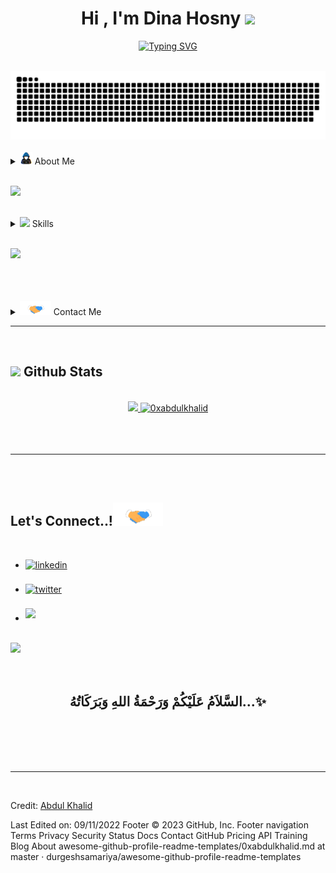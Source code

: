 <h1 align="center"><b>Hi , I'm Dina Hosny </b><img src="https://media.giphy.com/media/hvRJCLFzcasrR4ia7z/giphy.gif" width="35"></h1>

<p align="center">
  <a href="https://git.io/typing-svg"><img src="https://readme-typing-svg.demolab.com?font=Fira+Code&pause=1000&color=8D3082&center=true&vCenter=true&width=435&lines=This+is+Dina+Hosny;Data+Management+Engineer;Scroll+Down+to+know+more+%3A)" alt="Typing SVG" /></a>
</p>

<br>

<div align="center">
  <a href="https://1999azzar.github.io/1999AZZAR/">
  <img  src="https://github.com/1999AZZAR/1999AZZAR/blob/main/resources/img/grid-snake.svg"
       alt="snake" /></a>
</div>

<br>


<details>
  <summary><picture><img src = "https://github.com/0xAbdulKhalid/0xAbdulKhalid/raw/main/assets/mdImages/about_me.gif" width = 20px></picture> About Me</summary>
<div>
<samp>
<picture> <img align="right" src="https://github.com/0xAbdulKhalid/0xAbdulKhalid/raw/main/assets/mdImages/Right_Side.gif" width = 150px></picture>

 <p align="center">
 
    
- **Enthusiastic learner focused on Data Engineering, Big Data, BI, and Data Analysis.**
- **Data Management Trainee at Information Technology Institute (ITI) 9-month scholarship.**
- **Fresh graduate Faculty of Computer Science and Artificial Intelligence at Hewlan University.**

 
 </p>
 </samp>
</div>
</details>

<br>

<img src="https://user-images.githubusercontent.com/73097560/115834477-dbab4500-a447-11eb-908a-139a6edaec5c.gif"><br><br>


<details>
  <summary><picture><img src="https://media2.giphy.com/media/QssGEmpkyEOhBCb7e1/giphy.gif?cid=ecf05e47a0n3gi1bfqntqmob8g9aid1oyj2wr3ds3mg700bl&rid=giphy.gif" width = 20px></picture> Skills</summary>
<div>
<samp>

 <p align="center">
 

- **Programming Languages**:
    
    ![Python](https://img.shields.io/badge/Python%20-%2314354C.svg?style=for-the-badge&logo=python&logoColor=white)
    ![Java](https://img.shields.io/badge/Java%20-%2314354C.svg?style=for-the-badge&logo=CoffeeScript&logoColor=white)
    ![C](https://img.shields.io/badge/C%20-%232370ED.svg?style=for-the-badge&logo=c&logoColor=white)
    ![C++](https://img.shields.io/badge/C++%20-%2300599C.svg?style=for-the-badge&logo=c%2B%2B&logoColor=white)
    ![GOLANG](https://img.shields.io/badge/GOLANG%20-%2314354C.svg?style=for-the-badge&logo=GoLand&logoColor=white)
    ![Solidity](https://img.shields.io/badge/Solidity%20-%2314354C.svg?style=for-the-badge&logo=Solidity&logoColor=white)
    ![SQL](https://img.shields.io/badge/SQL%20-%2314354C.svg?style=for-the-badge&logo=Scala&logoColor=white)
   

<br>   
    
- **Data Analysis**:

   ![Microsoft SQL Server](https://img.shields.io/badge/MicrosoftSQLServer%20-%2314354C.svg?style=for-the-badge&logo=MicrosoftSQLServer&logoColor=white)
   ![PostgreSQL](https://img.shields.io/badge/PostgreSQL%20-%2314354C.svg?style=for-the-badge&logo=PostgreSQL&logoColor=white)
   ![NumPy](https://img.shields.io/badge/NumPy%20-%2314354C.svg?style=for-the-badge&logo=NumPy&logoColor=white)
   ![Pandas](https://img.shields.io/badge/Pandas%20-%2314354C.svg?style=for-the-badge&logo=pandas&logoColor=white)
   ![SSIS](https://img.shields.io/badge/SSIS%20-%2314354C.svg?style=for-the-badge&logo=MicrosoftAccess&logoColor=white)
   ![SSAS](https://img.shields.io/badge/SSAS%20-%2314354C.svg?style=for-the-badge&logo=MicrosoftAccess&logoColor=white)
   ![SSRS](https://img.shields.io/badge/SSRS%20-%2314354C.svg?style=for-the-badge&logo=MicrosoftAccess&logoColor=white)
   ![BusinessObject](https://img.shields.io/badge/BusinessObject%20-%2314354C.svg?style=for-the-badge&logo=SAP&logoColor=white)

<br>

- **Data Visualization**:

    ![PowerBI](https://img.shields.io/badge/PowerBI%20-%2314354C.svg?style=for-the-badge&logo=PowerBI&logoColor=white)
    ![Matplotlib](https://img.shields.io/badge/Matplotlib%20-%2314354C.svg?style=for-the-badge&logo=Soundcharts&logoColor=white)
    ![BusinessObject WEBI](https://img.shields.io/badge/BusinessObjectWEBI%20-%2314354C.svg?style=for-the-badge&logo=SAP&logoColor=white)
    
<br>

- **Data Engineering**:

    ![PL/SQL](https://img.shields.io/badge/PL/SQL%20-%2314354C.svg?style=for-the-badge&logo=Oracle&logoColor=white)
    ![ETL](https://img.shields.io/badge/ETL%20-%2314354C.svg?style=for-the-badge&logo=GoToMeeting&logoColor=white)
    ![Data Warehouse](https://img.shields.io/badge/DataWarehouse%20-%2314354C.svg?style=for-the-badge&logo=MicroStrategy&logoColor=white)
    ![DataMining](https://img.shields.io/badge/DataMining%20-%2314354C.svg?style=for-the-badge&logo=Icinga&logoColor=white)
    ![BigDataConcepts](https://img.shields.io/badge/BigDataConcepts%20-%2314354C.svg?style=for-the-badge&logo=ServerFault&logoColor=white)
    ![NoSQL](https://img.shields.io/badge/NoSQL%20-%2314354C.svg?style=for-the-badge&logo=Osano&logoColor=white)
    ![ApacheCassandra](https://img.shields.io/badge/ApacheCassandra%20-%2314354C.svg?style=for-the-badge&logo=ApacheCassandra&logoColor=white)
    ![MongoDB](https://img.shields.io/badge/MongoDB%20-%2314354C.svg?style=for-the-badge&logo=MongoDB&logoColor=white)

<br>

- **Web Development**:

    ![HTML](https://img.shields.io/badge/HTML%20-%2314354C.svg?style=for-the-badge&logo=HTML5&logoColor=white)
    ![CSS](https://img.shields.io/badge/CSS%20-%2314354C.svg?style=for-the-badge&logo=CSS3&logoColor=white)
    ![JavaScript](https://img.shields.io/badge/JavaScript%20-%2314354C.svg?style=for-the-badge&logo=JavaScript&logoColor=white)
    ![Angular](https://img.shields.io/badge/Angular%20-%2314354C.svg?style=for-the-badge&logo=Angular&logoColor=white)

 
 <br>
 
 - **Block Chain**:

    ![Solidity](https://img.shields.io/badge/Solidity%20-%2314354C.svg?style=for-the-badge&logo=Solidity&logoColor=white)
    ![Blockchain](https://img.shields.io/badge/Blockchain%20-%2314354C.svg?style=for-the-badge&logo=Blockchain.com&logoColor=white)
    ![Ethereum](https://img.shields.io/badge/Ethereum%20-%2314354C.svg?style=for-the-badge&logo=Ethereum&logoColor=white)
    
<br>
 
 - **Server Administrations**:

    ![Linux Red Hat](https://img.shields.io/badge/LinuxRedHat%20-%2314354C.svg?style=for-the-badge&logo=RedHat&logoColor=white)
    ![Bash Scripting](https://img.shields.io/badge/BashScripting%20-%2314354C.svg?style=for-the-badge&logo=Linux&logoColor=white)
    
<br>
 
 - **Version Control**:

    ![Git](https://img.shields.io/badge/Git%20-%2314354C.svg?style=for-the-badge&logo=Git&logoColor=white)
    ![GitHub](https://img.shields.io/badge/GitHub%20-%2314354C.svg?style=for-the-badge&logo=GitHub&logoColor=white)
    ![Virtual Machines](https://img.shields.io/badge/VirtualMachines%20-%2314354C.svg?style=for-the-badge&logo=VirtualBox&logoColor=white)
    
<br>
 
 - **Microsoft Office Tools**:

    ![Microsoft Excel](https://img.shields.io/badge/MicrosoftExcel%20-%2314354C.svg?style=for-the-badge&logo=MicrosoftExcel&logoColor=white)
    ![Microsoft PowerPoint](https://img.shields.io/badge/MicrosoftPowerPoint%20-%2314354C.svg?style=for-the-badge&logo=MicrosoftPowerPoint&logoColor=white)
    ![Microsoft Word](https://img.shields.io/badge/MicrosoftWord%20-%2314354C.svg?style=for-the-badge&logo=MicrosoftWord&logoColor=white)
    ![Microsoft Project](https://img.shields.io/badge/MicrosoftOffice%20-%2314354C.svg?style=for-the-badge&logo=MicrosoftOffice&logoColor=white)
    ![Microsoft OneNote](https://img.shields.io/badge/MicrosoftOneNote%20-%2314354C.svg?style=for-the-badge&logo=MicrosoftOneNote&logoColor=white)
	 
 
 </p>
 </samp>
</div>
</details>

<br>


<img src="https://user-images.githubusercontent.com/73097560/115834477-dbab4500-a447-11eb-908a-139a6edaec5c.gif"><br><br>


<br>
<br>

<details>
  <summary><picture><img src="https://github.com/0xAbdulKhalid/0xAbdulKhalid/raw/main/assets/mdImages/handshake.gif" width = 50px></picture> Contact Me</summary>
<div>
<samp>

 <p align="center">

<a href="dina-salamah@hotmail.com" target="blank"><img align="center" src="https://raw.githubusercontent.com/rahuldkjain/github-profile-readme-generator/master/src/images/icons/Social/gmail.svg" alt="dina-salamah@hotmail.com" height="30" width="40" /></a>
<a href="https://twitter.com/dinahosny_s" target="blank"><img align="center" src="https://raw.githubusercontent.com/rahuldkjain/github-profile-readme-generator/master/src/images/icons/Social/twitter.svg" alt="dinahosny_s" height="30" width="40" /></a>
<a href="https://linkedin.com/in/dina-hosny" target="blank"><img align="center" src="https://raw.githubusercontent.com/rahuldkjain/github-profile-readme-generator/master/src/images/icons/Social/linked-in-alt.svg" alt="dina-hosny" height="30" width="40" /></a>
<a href="https://kaggle.com/dinahosnys" target="blank"><img align="center" src="https://raw.githubusercontent.com/rahuldkjain/github-profile-readme-generator/master/src/images/icons/Social/kaggle.svg" alt="dinahosnys" height="30" width="40" /></a>
<a href="https://fb.com/dinahosny0" target="blank"><img align="center" src="https://raw.githubusercontent.com/rahuldkjain/github-profile-readme-generator/master/src/images/icons/Social/facebook.svg" alt="dinahosny0" height="30" width="40" /></a>
<a href="https://instagram.com/dina_ho" target="blank"><img align="center" src="https://raw.githubusercontent.com/rahuldkjain/github-profile-readme-generator/master/src/images/icons/Social/instagram.svg" alt="dina_ho" height="30" width="40" /></a>
<a href="https://www.behance.net/dina-hosny" target="blank"><img align="center" src="https://raw.githubusercontent.com/rahuldkjain/github-profile-readme-generator/master/src/images/icons/Social/behance.svg" alt="dina-hosny" height="30" width="40" /></a>
<a href="https://www.hackerrank.com/@dina_salamah" target="blank"><img align="center" src="https://raw.githubusercontent.com/rahuldkjain/github-profile-readme-generator/master/src/images/icons/Social/hackerrank.svg" alt="@dina_salamah" height="30" width="40" /></a>

 </p>
 </samp>
</div>
</details>

-----

<br>


## <img src="https://media.giphy.com/media/iY8CRBdQXODJSCERIr/giphy.gif" width="35"><b> Github Stats </b>
<br>

<div align="center">

<a href="https://github.com/0xabdulkhalid/">
  <img src="https://github-readme-stats.vercel.app/api?username=0xabdulkhalid&include_all_commits=true&count_private=true&show_icons=true&line_height=20&title_color=7A7ADB&icon_color=2234AE&text_color=D3D3D3&bg_color=0,000000,130F40" width="450"/>
  <img src="https://github-readme-stats.vercel.app/api/top-langs?username=0xabdulkhalid&show_icons=true&locale=en&layout=compact&line_height=20&title_color=7A7ADB&icon_color=2234AE&text_color=D3D3D3&bg_color=0,000000,130F40" width="375"  alt="0xabdulkhalid"/>

</a>
</div>

<br>
<br>
<br>

-----

<br>
<br>

## <b> Let's Connect..!</b><img src="https://github.com/0xAbdulKhalid/0xAbdulKhalid/raw/main/assets/mdImages/handshake.gif" width ="80">
<br>
<div align='left'>

<ul>

<li>
<a href="https://linkedin.com/in/0xabdulkhalid" target="_blank">
<img src="https://img.shields.io/badge/linkedin:  0xabdulkhalid-%2300acee.svg?color=405DE6&style=for-the-badge&logo=linkedin&logoColor=white" alt=linkedin style="margin-bottom: 5px;"/>
</a>
</li>

<br>

<li>
<a href="https://twitter.com/0xabdulkhalid" target="_blank">
<img src="https://img.shields.io/badge/twitter:  0xabdulkhalid-%2300acee.svg?color=1DA1F2&style=for-the-badge&logo=twitter&logoColor=white" alt=twitter style="margin-bottom: 5px;"/>
</a>
</li>

<br>

<li>
<a href="mailto:0xabdulkhalid@gmail.com" target="_blank">
<img src="https://img.shields.io/badge/gmail:  0xabdulkhalid-%23EA4335.svg?style=for-the-badge&logo=gmail&logoColor=white" t=mail style="margin-bottom: 5px;" />
</a>
</li>
	
</ul>
</div>

<br>
<img src="https://user-images.githubusercontent.com/73097560/115834477-dbab4500-a447-11eb-908a-139a6edaec5c.gif">
<br>
<br>
<br>

<div align='center'>

## <b>السَّلاَمُ عَلَيْكُمْ وَرَحْمَةُ اللهِ وَبَرَكَاتُهُ...✨</b>

</div>
<br>
<br>
<br>
<br>

---

<br>

Credit: [Abdul Khalid](https://github.com/0xabdulkhalid)

Last Edited on: 09/11/2022
Footer
© 2023 GitHub, Inc.
Footer navigation
Terms
Privacy
Security
Status
Docs
Contact GitHub
Pricing
API
Training
Blog
About
awesome-github-profile-readme-templates/0xabdulkhalid.md at master · durgeshsamariya/awesome-github-profile-readme-templates
